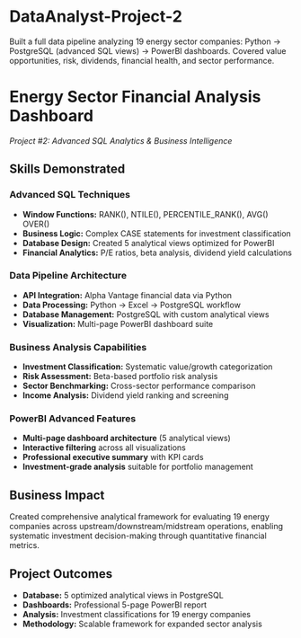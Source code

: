 


# DataAnalyst-Project-2
Built a full data pipeline analyzing 19 energy sector companies: Python → PostgreSQL (advanced SQL views) → PowerBI dashboards. Covered value opportunities, risk, dividends, financial health, and sector performance.



# Energy Sector Financial Analysis Dashboard
*Project #2: Advanced SQL Analytics & Business Intelligence*

## Skills Demonstrated

### Advanced SQL Techniques
- **Window Functions:** RANK(), NTILE(), PERCENTILE_RANK(), AVG() OVER()
- **Business Logic:** Complex CASE statements for investment classification
- **Database Design:** Created 5 analytical views optimized for PowerBI
- **Financial Analytics:** P/E ratios, beta analysis, dividend yield calculations

### Data Pipeline Architecture
- **API Integration:** Alpha Vantage financial data via Python
- **Data Processing:** Python → Excel → PostgreSQL workflow
- **Database Management:** PostgreSQL with custom analytical views
- **Visualization:** Multi-page PowerBI dashboard suite

### Business Analysis Capabilities
- **Investment Classification:** Systematic value/growth categorization
- **Risk Assessment:** Beta-based portfolio risk analysis  
- **Sector Benchmarking:** Cross-sector performance comparison
- **Income Analysis:** Dividend yield ranking and screening


### PowerBI Advanced Features
- **Multi-page dashboard architecture** (5 analytical views)
- **Interactive filtering** across all visualizations
- **Professional executive summary** with KPI cards
- **Investment-grade analysis** suitable for portfolio management

## Business Impact
Created comprehensive analytical framework for evaluating 19 energy companies across upstream/downstream/midstream operations, enabling systematic investment decision-making through quantitative financial metrics.

## Project Outcomes
- **Database:** 5 optimized analytical views in PostgreSQL
- **Dashboards:** Professional 5-page PowerBI report
- **Analysis:** Investment classifications for 19 energy companies
- **Methodology:** Scalable framework for expanded sector analysis
